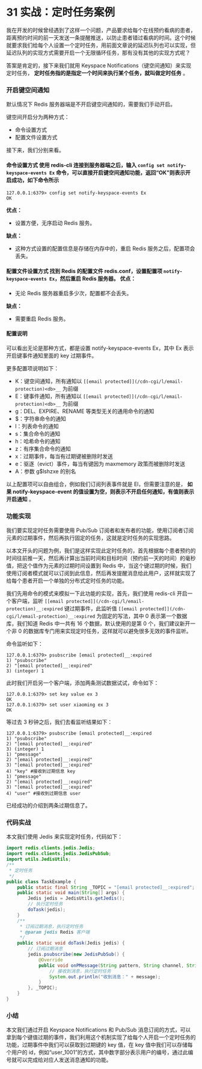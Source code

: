 # 31 实战：定时任务案例

我在开发的时候曾经遇到了这样一个问题，产品要求给每个在线预约看病的患者，距离预约时间的前一天发送一条提醒推送，以防止患者错过看病的时间。这个时候就要求我们给每个人设置一个定时任务，用前面文章说的延迟队列也可以实现，但延迟队列的实现方式需要开启一个无限循环任务，那有没有其他的实现方式呢？

答案是肯定的，接下来我们就用 Keyspace Notifications（键空间通知）来实现定时任务， **定时任务指的是指定一个时间来执行某个任务，就叫做定时任务** 。

### 开启键空间通知

默认情况下 Redis 服务器端是不开启键空间通知的，需要我们手动开启。

键空间开启分为两种方式：

- 命令设置方式
- 配置文件设置方式

接下来，我们分别来看。

#### **命令设置方式** 使用 redis-cli 连接到服务器端之后，输入 `config set notify-keyspace-events Ex` 命令，可以直接开启键空间通知功能，返回“OK”则表示开启成功，如下命令所示

```shell
127.0.0.1:6379> config set notify-keyspace-events Ex
OK
```

**优点：**

*   设置方便，无序启动 Redis 服务。

**缺点：**

*   这种方式设置的配置信息是存储在内存中的，重启 Redis 服务之后，配置项会丢失。

#### **配置文件设置方式** 找到 Redis 的配置文件 redis.conf，设置配置项 `notify-keyspace-events Ex`，然后重启 Redis 服务器。 **优点：**

*   无论 Redis 服务器重启多少次，配置都不会丢失。

**缺点：**

*   需要重启 Redis 服务。

#### **配置说明**

可以看出无论是那种方式，都是设置 notify-keyspace-events Ex，其中 Ex 表示开启键事件通知里面的 key 过期事件。

更多配置项说明如下：

*   K：键空间通知，所有通知以 `[[email protected]](/cdn-cgi/l/email-protection)<db>__` 为前缀
*   E：键事件通知，所有通知以 `[[email protected]](/cdn-cgi/l/email-protection)<db>__` 为前缀
*   g：DEL、EXPIRE、RENAME 等类型无关的通用命令的通知
*   $：字符串命令的通知
*   l：列表命令的通知
*   s：集合命令的通知
*   h：哈希命令的通知
*   z：有序集合命令的通知
*   x：过期事件，每当有过期键被删除时发送
*   e：驱逐（evict）事件，每当有键因为 maxmemory 政策而被删除时发送
*   A：参数 g$lshzxe 的别名

以上配置项可以自由组合，例如我们订阅列表事件就是 El，但需要注意的是， **如果 notify-keyspace-event 的值设置为空，则表示不开启任何通知，有值则表示开启通知** 。

### 功能实现

我们要实现定时任务需要使用 Pub/Sub 订阅者和发布者的功能，使用订阅者订阅元素的过期事件，然后再执行固定的任务，这就是定时任务的实现思路。

以本文开头的问题为例，我们是这样实现此定时任务的，首先根据每个患者预约的时间往前推一天，然后再计算出当前时间和目标时间（预约前一天的时间）的毫秒值，把这个值作为元素的过期时间设置到 Redis 中，当这个键过期的时候，我们使用订阅者模式就可以订阅到此信息，然后再发提醒消息给此用户，这样就实现了给每个患者开启一个单独的分布式定时任务的功能。

我们先用命令的模式来模拟一下此功能的实现，首先，我们使用 redis-cli 开启一个客户端，监听 `[[email protected]](/cdn-cgi/l/email-protection)__:expired` 键过期事件，此监听值 `[[email protected]](/cdn-cgi/l/email-protection)__:expired` 为固定的写法，其中 0 表示第一个数据库，我们知道 Redis 中一共有 16 个数据，默认使用的是第 0 个，我们建议新开一个非 0 的数据库专门用来实现定时任务，这样就可以避免很多无效的事件监听。

命令监听如下：

```shell
127.0.0.1:6379> psubscribe [email protected]__:expired
1) "psubscribe"
2) "[email protected]__:expired"
3) (integer) 1
```

此时我们开启另一个客户端，添加两条测试数据试试，命令如下：

```shell
127.0.0.1:6379> set key value ex 3
OK
127.0.0.1:6379> set user xiaoming ex 3
OK
```

等过去 3 秒钟之后，我们去看监听结果如下：

```shell
127.0.0.1:6379> psubscribe [email protected]__:expired
1) "psubscribe"
2) "[email protected]__:expired"
3) (integer) 1
1) "pmessage" 
2) "[email protected]__:expired"
3) "[email protected]__:expired"
4) "key" #接收到过期信息 key
1) "pmessage"
2) "[email protected]__:expired"
3) "[email protected]__:expired"
4) "user" #接收到过期信息 user
```

已经成功的介绍到两条过期信息了。

### 代码实战

本文我们使用 Jedis 来实现定时任务，代码如下：

```java
import redis.clients.jedis.Jedis;
import redis.clients.jedis.JedisPubSub;
import utils.JedisUtils;
/**
 * 定时任务
 */
public class TaskExample {
    public static final String _TOPIC = "[email protected]__:expired"; // 订阅频道名称
    public static void main(String[] args) {
        Jedis jedis = JedisUtils.getJedis();
        // 执行定时任务
        doTask(jedis);
    }
    /**
     * 订阅过期消息，执行定时任务
     * @param jedis Redis 客户端
     */
    public static void doTask(Jedis jedis) {
        // 订阅过期消息
        jedis.psubscribe(new JedisPubSub() {
            @Override
            public void onPMessage(String pattern, String channel, String message) {
                // 接收到消息，执行定时任务
                System.out.println("收到消息：" + message);
            }
        }, _TOPIC);
    }
}
```

### 小结

本文我们通过开启 Keyspace Notifications 和 Pub/Sub 消息订阅的方式，可以拿到每个键值过期的事件，我们利用这个机制实现了给每个人开启一个定时任务的功能，过期事件中我们可以获取到过期键的 key 值，在 key 值中我们可以存储每个用户的 id，例如“user_1001”的方式，其中数字部分表示用户的编号，通过此编号就可以完成给对应人发送消息通知的功能。
